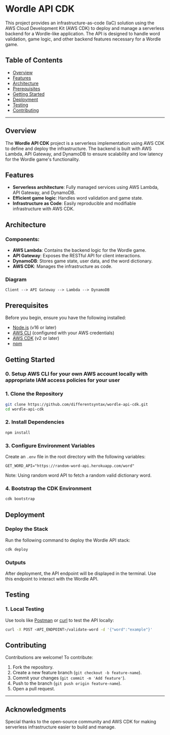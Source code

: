 
# Wordle API CDK

This project provides an infrastructure-as-code (IaC) solution using the AWS Cloud Development Kit (AWS CDK) to deploy and manage a serverless backend for a Wordle-like application. The API is designed to handle word validation, game logic, and other backend features necessary for a Wordle game.

## Table of Contents

- [Overview](#overview)
- [Features](#features)
- [Architecture](#architecture)
- [Prerequisites](#prerequisites)
- [Getting Started](#getting-started)
- [Deployment](#deployment)
- [Testing](#testing)
- [Contributing](#contributing)

---

## Overview

The **Wordle API CDK** project is a serverless implementation using AWS CDK to define and deploy the infrastructure. The backend is built with AWS Lambda, API Gateway, and DynamoDB to ensure scalability and low latency for the Wordle game's functionality.

## Features

- **Serverless architecture**: Fully managed services using AWS Lambda, API Gateway, and DynamoDB.
- **Efficient game logic**: Handles word validation and game state.
- **Infrastructure as Code**: Easily reproducible and modifiable infrastructure with AWS CDK.

## Architecture

### Components:

- **AWS Lambda**: Contains the backend logic for the Wordle game.
- **API Gateway**: Exposes the RESTful API for client interactions.
- **DynamoDB**: Stores game state, user data, and the word dictionary.
- **AWS CDK**: Manages the infrastructure as code.

### Diagram

```text
Client --> API Gateway --> Lambda --> DynamoDB
```

## Prerequisites

Before you begin, ensure you have the following installed:

- [Node.js](https://nodejs.org/) (v16 or later)
- [AWS CLI](https://aws.amazon.com/cli/) (configured with your AWS credentials)
- [AWS CDK](https://aws.amazon.com/cdk/) (v2 or later)
- [npm](https://www.npmjs.com/)

## Getting Started

### 0. Setup AWS CLI for your own AWS account locally with appropriate IAM access policies for your user

### 1. Clone the Repository

```bash
git clone https://github.com/differentsyntax/wordle-api-cdk.git
cd wordle-api-cdk
```

### 2. Install Dependencies

```bash
npm install
```

### 3. Configure Environment Variables

Create an `.env` file in the root directory with the following variables:

```env
GET_WORD_API="https://random-word-api.herokuapp.com/word"
```
Note: Using random word API to fetch a random valid dictionary word. 

### 4. Bootstrap the CDK Environment

```bash
cdk bootstrap
```

## Deployment

### Deploy the Stack

Run the following command to deploy the Wordle API stack:

```bash
cdk deploy
```

### Outputs

After deployment, the API endpoint will be displayed in the terminal. Use this endpoint to interact with the Wordle API.

## Testing

### 1. Local Testing

Use tools like [Postman](https://www.postman.com/) or [curl](https://curl.se/) to test the API locally:

```bash
curl -X POST <API_ENDPOINT>/validate-word -d '{"word":"example"}'
```

## Contributing

Contributions are welcome! To contribute:

1. Fork the repository.
2. Create a new feature branch (`git checkout -b feature-name`).
3. Commit your changes (`git commit -m 'Add feature'`).
4. Push to the branch (`git push origin feature-name`).
5. Open a pull request.

---

## Acknowledgments

Special thanks to the open-source community and AWS CDK for making serverless infrastructure easier to build and manage.
